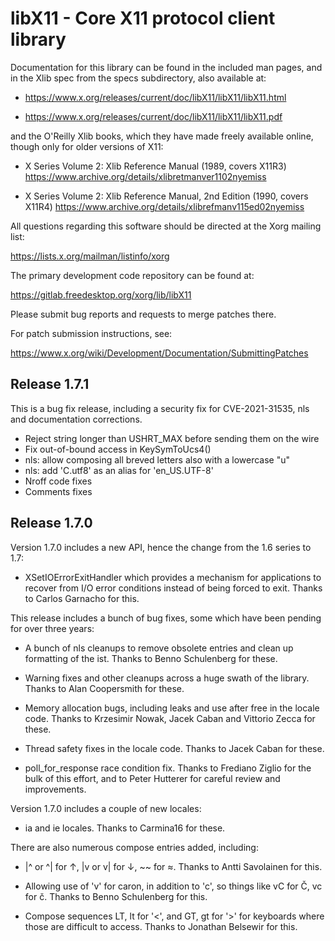 # libX11 - Core X11 protocol client library

Documentation for this library can be found in the included man pages,
and in the Xlib spec from the specs subdirectory, also available at:

 - https://www.x.org/releases/current/doc/libX11/libX11/libX11.html

 - https://www.x.org/releases/current/doc/libX11/libX11/libX11.pdf

and the O'Reilly Xlib books, which they have made freely available online,
though only for older versions of X11:

 - X Series Volume 2: Xlib Reference Manual (1989, covers X11R3)
   https://www.archive.org/details/xlibretmanver1102nyemiss

 - X Series Volume 2: Xlib Reference Manual, 2nd Edition (1990, covers X11R4)
   https://www.archive.org/details/xlibrefmanv115ed02nyemiss

All questions regarding this software should be directed at the
Xorg mailing list:

  https://lists.x.org/mailman/listinfo/xorg

The primary development code repository can be found at:

  https://gitlab.freedesktop.org/xorg/lib/libX11

Please submit bug reports and requests to merge patches there.

For patch submission instructions, see:

  https://www.x.org/wiki/Development/Documentation/SubmittingPatches

## Release 1.7.1

This is a bug fix release, including a security fix for
CVE-2021-31535, nls and documentation corrections.

 * Reject string longer than USHRT_MAX before sending them on the wire
 * Fix out-of-bound access in KeySymToUcs4()
 * nls: allow composing all breved letters also with a lowercase "u"
 * nls: add 'C.utf8' as an alias for 'en_US.UTF-8'
 * Nroff code fixes
 * Comments fixes

## Release 1.7.0

Version 1.7.0 includes a new API, hence the change from the 1.6 series
to 1.7:

 * XSetIOErrorExitHandler which provides a mechanism for applications
   to recover from I/O error conditions instead of being forced to
   exit. Thanks to Carlos Garnacho for this.

This release includes a bunch of bug fixes, some which have been pending for over three years:

 * A bunch of nls cleanups to remove obsolete entries and clean up
   formatting of the ist. Thanks to Benno Schulenberg for these.

 * Warning fixes and other cleanups across a huge swath of the
   library. Thanks to Alan Coopersmith for these.

 * Memory allocation bugs, including leaks and use after free in the
   locale code. Thanks to Krzesimir Nowak, Jacek Caban and Vittorio
   Zecca for these.

 * Thread safety fixes in the locale code. Thanks to Jacek Caban for
   these.

 * poll_for_response race condition fix. Thanks to Frediano Ziglio for
   the bulk of this effort, and to Peter Hutterer for careful review
   and improvements.

Version 1.7.0 includes a couple of new locales:

 * ia and ie locales. Thanks to Carmina16 for these.

There are also numerous compose entries added, including:

 * |^ or ^| for ↑, |v or v| for ↓, ~~ for ≈. Thanks to Antti
    Savolainen for this.

 * Allowing use of 'v' for caron, in addition to 'c', so things like
   vC for Č, vc for č. Thanks to Benno Schulenberg for this.

 * Compose sequences LT, lt for '<', and GT, gt for '>' for keyboards
   where those are difficult to access. Thanks to Jonathan Belsewir
   for this.
